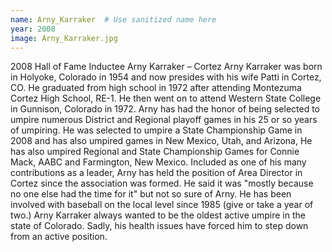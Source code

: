 ```yaml
---
name: Arny_Karraker  # Use sanitized name here
year: 2008
image: Arny_Karraker.jpg
---
```


2008 Hall of Fame Inductee Arny Karraker – Cortez
Arny Karraker was born in Holyoke, Colorado in 1954 and now presides with his wife Patti in
Cortez, CO. He graduated from high school in 1972 after attending Montezuma Cortez High
School, RE-1. He then went on to attend Western State College in Gunnison, Colorado in 1972.
Arny has had the honor of being selected to umpire numerous District and Regional playoff
games in his 25 or so years of umpiring. He was selected to umpire a State Championship Game
in 2008 and has also umpired games in New Mexico, Utah, and Arizona, He has also umpired
Regional and State Championship Games for Connie Mack, AABC and Farmington, New Mexico.
Included as one of his many contributions as a leader, Arny has held the position of Area
Director in Cortez since the association was formed. He said it was "mostly because no one else
had the time for it" but not so sure of Arny. He has been involved with baseball on the local level
since 1985 (give or take a year of two.)
Arny Karraker always wanted to be the oldest active umpire in the state of Colorado. Sadly, his
health issues have forced him to step down from an active position.
